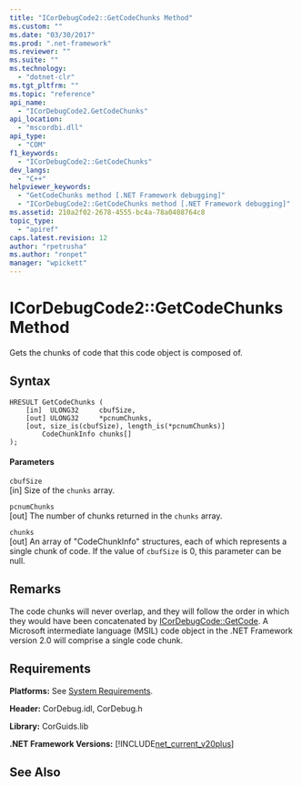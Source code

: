 ```yaml
---
title: "ICorDebugCode2::GetCodeChunks Method"
ms.custom: ""
ms.date: "03/30/2017"
ms.prod: ".net-framework"
ms.reviewer: ""
ms.suite: ""
ms.technology: 
  - "dotnet-clr"
ms.tgt_pltfrm: ""
ms.topic: "reference"
api_name: 
  - "ICorDebugCode2.GetCodeChunks"
api_location: 
  - "mscordbi.dll"
api_type: 
  - "COM"
f1_keywords: 
  - "ICorDebugCode2::GetCodeChunks"
dev_langs: 
  - "C++"
helpviewer_keywords: 
  - "GetCodeChunks method [.NET Framework debugging]"
  - "ICorDebugCode2::GetCodeChunks method [.NET Framework debugging]"
ms.assetid: 210a2f02-2678-4555-bc4a-78a0408764c8
topic_type: 
  - "apiref"
caps.latest.revision: 12
author: "rpetrusha"
ms.author: "ronpet"
manager: "wpickett"
---
```

# ICorDebugCode2::GetCodeChunks Method
Gets the chunks of code that this code object is composed of.  
  
## Syntax  
  
```  
HRESULT GetCodeChunks (  
    [in]  ULONG32     cbufSize,  
    [out] ULONG32     *pcnumChunks,  
    [out, size_is(cbufSize), length_is(*pcnumChunks)]   
        CodeChunkInfo chunks[]  
);  
```  
  
#### Parameters  
 `cbufSize`  
 [in] Size of the `chunks` array.  
  
 `pcnumChunks`  
 [out] The number of chunks returned in the `chunks` array.  
  
 `chunks`  
 [out] An array of "CodeChunkInfo" structures, each of which represents a single chunk of code. If the value of `cbufSize` is 0, this parameter can be null.  
  
## Remarks  
 The code chunks will never overlap, and they will follow the order in which they would have been concatenated by [ICorDebugCode::GetCode](../../../../docs/framework/unmanaged-api/debugging/icordebugcode-getcode-method.md). A Microsoft intermediate language (MSIL) code object in the .NET Framework version 2.0 will comprise a single code chunk.  
  
## Requirements  
 **Platforms:** See [System Requirements](../../../../docs/framework/get-started/system-requirements.md).  
  
 **Header:** CorDebug.idl, CorDebug.h  
  
 **Library:** CorGuids.lib  
  
 **.NET Framework Versions:** [!INCLUDE[net_current_v20plus](../../../../includes/net-current-v20plus-md.md)]  
  
## See Also  
 
